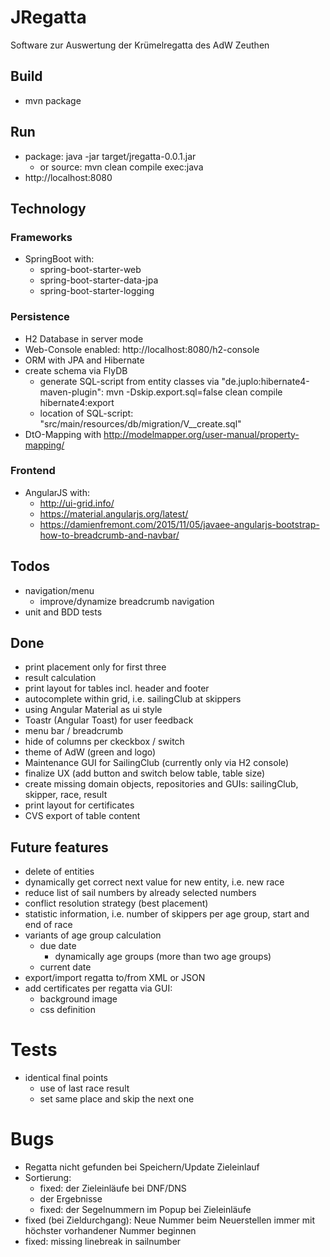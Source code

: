 # JRegatta
Software zur Auswertung der Krümelregatta des AdW Zeuthen 

## Build
* mvn package

## Run
* package: java -jar target/jregatta-0.0.1.jar
  * or source: mvn clean compile exec:java
* http://localhost:8080

## Technology
### Frameworks
* SpringBoot with:
  * spring-boot-starter-web
  * spring-boot-starter-data-jpa
  * spring-boot-starter-logging

### Persistence
* H2 Database in server mode
* Web-Console enabled: http://localhost:8080/h2-console
* ORM with JPA and Hibernate
* create schema via FlyDB
  * generate SQL-script from entity classes via "de.juplo:hibernate4-maven-plugin": mvn -Dskip.export.sql=false clean compile hibernate4:export
  * location of SQL-script: "src/main/resources/db/migration/V<version>__create.sql"
* DtO-Mapping with http://modelmapper.org/user-manual/property-mapping/

### Frontend
* AngularJS with:
  * http://ui-grid.info/
  * https://material.angularjs.org/latest/
  * https://damienfremont.com/2015/11/05/javaee-angularjs-bootstrap-how-to-breadcrumb-and-navbar/

## Todos
* navigation/menu
  * improve/dynamize breadcrumb navigation
* unit and  BDD tests
  
## Done
* print placement only for first three
* result calculation
* print layout for tables incl. header and footer
* autocomplete within grid, i.e. sailingClub at skippers
* using Angular Material as ui style
* Toastr (Angular Toast) for user feedback
* menu bar / breadcrumb
* hide of columns per ckeckbox / switch
* theme of AdW (green and logo)
* Maintenance GUI for SailingClub (currently only via H2 console)
* finalize UX (add button and switch below table, table size)
* create missing domain objects, repositories and GUIs: sailingClub, skipper, race, result 
* print layout for certificates
* CVS export of table content

## Future features
* delete of entities
* dynamically get correct next value for new entity, i.e. new race
* reduce list of sail numbers by already selected numbers
* conflict resolution strategy (best placement)
* statistic information, i.e. number of skippers per age group, start and end of race
* variants of age group calculation
  * due date
    * dynamically age groups (more than two age groups)
  * current date
* export/import regatta to/from XML or JSON
* add certificates per regatta via GUI:
  * background image
  * css definition

# Tests
* identical final points
  * use of last race result
  * set same place and skip the next one

# Bugs
* Regatta nicht gefunden bei Speichern/Update Zieleinlauf
* Sortierung:
  * fixed: der Zieleinläufe bei DNF/DNS
  * der Ergebnisse
  * fixed: der Segelnummern im Popup bei Zieleinläufe
* fixed (bei Zieldurchgang): Neue Nummer beim Neuerstellen immer mit höchster vorhandener Nummer beginnen
* fixed: missing linebreak in sailnumber
